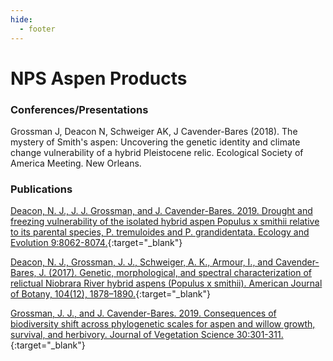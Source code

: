 ```yaml
---
hide:
  - footer
---
```


# NPS Aspen Products
### Conferences/Presentations
Grossman J, Deacon N, Schweiger AK, J Cavender-Bares (2018). The mystery of Smith's aspen: Uncovering the genetic identity and climate change vulnerability of a hybrid Pleistocene relic. Ecological Society of America Meeting. New Orleans.

### Publications

[Deacon, N. J., J. J. Grossman, and J. Cavender-Bares. 2019. Drought and freezing vulnerability of the isolated hybrid aspen Populus x smithii relative to its parental species, P. tremuloides and P. grandidentata. Ecology and Evolution 9:8062-8074.](https://drive.google.com/file/d/1WSF19DS9U_KtqLwXL1eS9bKMKClwGLFl/view?usp=sharing){:target="\_blank"}

[Deacon, N. J., Grossman, J. J., Schweiger, A. K., Armour, I., and Cavender-Bares, J. (2017). Genetic, morphological, and spectral characterization of relictual Niobrara River hybrid aspens (Populus x smithii). American Journal of Botany, 104(12), 1878–1890.](https://drive.google.com/file/d/1Ji2tQDiAm2gi0Kfho6iucGbgueIO1k69/view?usp=sharing){:target="\_blank"}

[Grossman, J. J., and J. Cavender-Bares. 2019. Consequences of biodiversity shift across phylogenetic scales for aspen and willow growth, survival, and herbivory. Journal of Vegetation Science 30:301-311.](https://drive.google.com/file/d/1T7SEoPmAEJmdkF4THlNNfjewZx8a7K6g/view?usp=sharing){:target="\_blank"}
